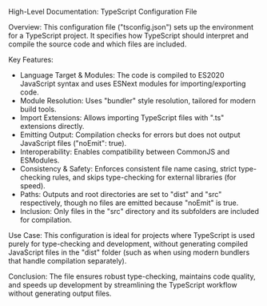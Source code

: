 High-Level Documentation: TypeScript Configuration File

Overview:
This configuration file ("tsconfig.json") sets up the environment for a TypeScript project. It specifies how TypeScript should interpret and compile the source code and which files are included.

Key Features:

- Language Target & Modules: The code is compiled to ES2020 JavaScript syntax and uses ESNext modules for importing/exporting code.
- Module Resolution: Uses "bundler" style resolution, tailored for modern build tools.
- Import Extensions: Allows importing TypeScript files with ".ts" extensions directly.
- Emitting Output: Compilation checks for errors but does not output JavaScript files ("noEmit": true).
- Interoperability: Enables compatibility between CommonJS and ESModules.
- Consistency & Safety: Enforces consistent file name casing, strict type-checking rules, and skips type-checking for external libraries (for speed).
- Paths: Outputs and root directories are set to "dist" and "src" respectively, though no files are emitted because "noEmit" is true.
- Inclusion: Only files in the "src" directory and its subfolders are included for compilation.

Use Case:
This configuration is ideal for projects where TypeScript is used purely for type-checking and development, without generating compiled JavaScript files in the "dist" folder (such as when using modern bundlers that handle compilation separately).

Conclusion:
The file ensures robust type-checking, maintains code quality, and speeds up development by streamlining the TypeScript workflow without generating output files.